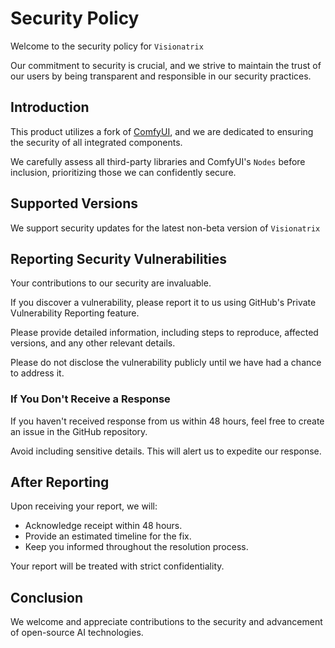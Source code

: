 # Security Policy

Welcome to the security policy for `Visionatrix`

Our commitment to security is crucial, and we strive to maintain the trust of our users by being transparent and responsible in our security practices.

## Introduction

This product utilizes a fork of [ComfyUI](https://github.com/cloud-media-flows/ComfyUI), and we are dedicated to ensuring the security of all integrated components.

We carefully assess all third-party libraries and ComfyUI's `Nodes` before inclusion, prioritizing those we can confidently secure.

## Supported Versions

We support security updates for the latest non-beta version of `Visionatrix`

## Reporting Security Vulnerabilities

Your contributions to our security are invaluable. 

If you discover a vulnerability, please report it to us using GitHub's Private Vulnerability Reporting feature.

Please provide detailed information, including steps to reproduce, affected versions, and any other relevant details.

Please do not disclose the vulnerability publicly until we have had a chance to address it.

### If You Don't Receive a Response

If you haven't received response from us within 48 hours, feel free to create an issue in the GitHub repository.

Avoid including sensitive details. This will alert us to expedite our response.

## After Reporting

Upon receiving your report, we will:
- Acknowledge receipt within 48 hours.
- Provide an estimated timeline for the fix.
- Keep you informed throughout the resolution process.

Your report will be treated with strict confidentiality.

## Conclusion

We welcome and appreciate contributions to the security and advancement of open-source AI technologies.

